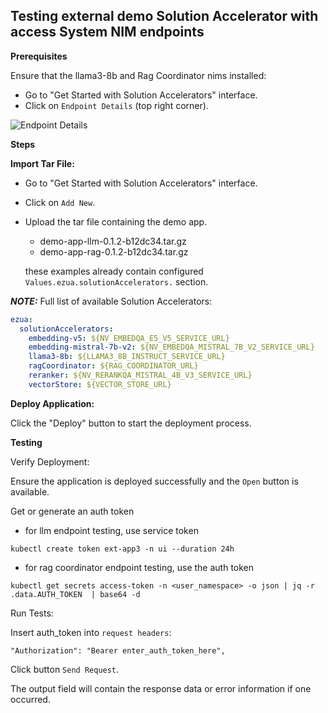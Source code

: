 ## Testing external demo Solution Accelerator with access System NIM endpoints

**Prerequisites**

Ensure that the llama3-8b and Rag Coordinator nims installed:
 - Go to "Get Started with Solution Accelerators" interface.
 - Click on `Endpoint Details` (top right corner).

![Endpoint Details](https://github.com/user-attachments/assets/990d523a-0d25-4dec-8d3b-4c4fce9c407b)

**Steps** 

**Import Tar File:**

- Go to "Get Started with Solution Accelerators" interface.
- Click on `Add New`.
- Upload the tar file containing the demo app.
   - demo-app-llm-0.1.2-b12dc34.tar.gz
   - demo-app-rag-0.1.2-b12dc34.tar.gz

  these examples already contain configured `Values.ezua.solutionAccelerators.` section.

**_NOTE:_**  Full list of available Solution Accelerators:
```yaml
ezua:
  solutionAccelerators:
    embedding-v5: ${NV_EMBEDQA_E5_V5_SERVICE_URL}
    embedding-mistral-7b-v2: ${NV_EMBEDQA_MISTRAL_7B_V2_SERVICE_URL}
    llama3-8b: ${LLAMA3_8B_INSTRUCT_SERVICE_URL}
    ragCoordinator: ${RAG_COORDINATOR_URL}
    reranker: ${NV_RERANKQA_MISTRAL_4B_V3_SERVICE_URL}
    vectorStore: ${VECTOR_STORE_URL}
```

**Deploy Application:**

Click the "Deploy" button to start the deployment process.

**Testing**

Verify Deployment:

Ensure the application is deployed successfully and the `Open` button is available.

Get or generate an auth token

- for llm endpoint testing, use service token

```
kubectl create token ext-app3 -n ui --duration 24h
```
 
- for rag coordinator endpoint testing, use the auth token
 
```
kubectl get secrets access-token -n <user_namespace> -o json | jq -r .data.AUTH_TOKEN  | base64 -d
```

Run Tests:

Insert auth_token into `request headers`:
```
"Authorization": "Bearer enter_auth_token_here",
```

Click button `Send Request`.

The output field will contain the response data or error information if one occurred.
